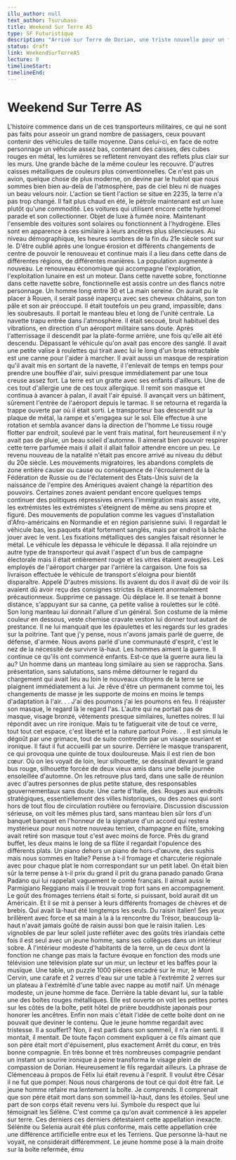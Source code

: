 ```yaml
---
illu_author: null
text_author: Tsurubaso
title: Weekend Sur Terre AS
type: SF Futuristique
description: "Arrivé sur Terre de Dorian, une triste nouvelle pour un fils"
status: draft
link: WeekendSurTerreAS
lecture: 0
timelineStart: 
timelineEnd: 
---
```

# Weekend Sur Terre AS


L'histoire commence dans un de ces transporteurs militaires, ce qui ne sont pas faits pour asseoir un grand nombre de passagers, ceux pouvant contenir des véhicules de taille moyenne. Dans celui-ci, en face de notre personnage un véhicule assez bas, contenant des caisses, des cubes rouges en métal, les lumières se reflètent renvoyant des reflets plus clair sur les murs. Une grande bâche de la même couleur les recouvre. D'autres caisses métalliques de couleurs plus conventionnelles. Ce n'est pas un avion, quelque chose de plus moderne, on devine par le hublot que nous sommes bien bien au-delà de l'atmosphère, pas de ciel bleu ni de nuages un beau velours noir. L'action se tient l'action se situe en 2235, la terre n'a pas trop changé. Il fait plus chaud en été, le pétrole maintenant est un luxe plutôt qu'une commodité. Les voitures qui utilisent encore cette hydromel parade et son collectionner. Objet de luxe à fumée noire. Maintenant l'ensemble des voitures sont solaires ou fonctionnent à l'hydrogène. Elles sont en apparence à ces similaire à leurs ancêtres plus silencieuses. Au niveau démographique, les heures sombres de la fin du 21e siècle sont sur le. D'être oublié après une longue érosion et différents changements de centre de pouvoir le renouveau et continue mais il a lieu dans cette dans de différentes régions, de différentes manières. La population augmente à nouveau. Le renouveau économique qui accompagne l'exploration, l'exploitation lunaire en est un moteur. Dans cette navette sobre, fonctionne dans cette navette sobre, fonctionnelle est assis contre un des flancs notre personnage. Un homme long entre 30 et
La main sereine. On aurait pu le placer à Rouen, il serait passé inaperçu avec ses cheveux châtains, son ton pâle et son air préoccupé. Il était toutefois un peu grand, impassible, dans les soubresauts. Il portait le manteau bleu et long de l'unité centrale. La navette trapu entrée dans l'atmosphère. Il était secoué, bruit habituel des vibrations, en direction d'un aéroport militaire sans doute. Après l'atterrissage il descendit par la plate-forme arrière, une fois qu'elle ait été descendu. Dépassant le véhicule qu'on avait pas encore des sanglé. Il avait une petite valise à roulettes qui tirait avec lui le long d'un bras rétractable est une canne pour l'aider à marcher. Il avait aussi un masque de respiration qu'il avait mis en sortant de la navette, il l'enlevait de temps en temps pour prendre une bouffée d'air, suivi presque immédiatement par une toux creuse assez fort. La terre est un gratte avec ses enfants d'ailleurs. Une de ces tout d'allergie une de ces toux allergique. Il remit son masque et continua à avancer à palan, il avait l'air épuisé. Il avançait vers un bâtiment, sûrement l'entrée de l'aéroport depuis le tarmac. Il se retourna et regarda la trappe ouverte par où il était sorti. Le transporteur bas descendit sur la plaque de métal, la rampe et s'engagea sur le sol. Elle effectue à une rotation et sembla avancer dans la direction de l'homme
Le tissu rouge flotter par endroit, soulevé par le vent frais matinal, fort heureusement il n'y avait pas de pluie, un beau soleil d'automne. Il aimerait bien pouvoir respirer cette terre parfumée mais il allait il allait falloir attendre encore un peu. Le revenu nouveau de la natalité n'était pas encore arrivé au niveau du début du 20e siècle. Les mouvements migratoires, les abandons complets de zone entière causer ou cause ou conséquence de l'écroulement de la Fédération de Russie ou de l'éclatement des États-Unis suivi de la naissance de l'empire des Amériques avaient changé la répartition des pouvoirs. Certaines zones avaient pendant encore quelques temps continuer des politiques répressives envers l'immigration mais assez vite, les extrémistes les extrémistes s'éteignent de même au sens propre et figuré. Des mouvements de population comme les vagues d'installation d'Afro-américains en Normandie et en région parisienne suivi. Il regardait le véhicule bas, les paquets était fortement sanglés, mais par endroit la bâche jouer avec le vent. Les fixations métalliques des sangles faisait résonner le métal. Le véhicule les dépassa le véhicule le dépassa. Il alla rejoindre un autre type de transporteur qui avait l'aspect d'un bus de campagne électorale mais il était entièrement rouge et les vitres étaient aveugles. Les employés de l'aéroport charger par l'arrière la cargaison. Une fois sa livraison effectuée le véhicule de transport s'éloigna pour bientôt disparaître. Appelé
D'autres missions. Ils avaient du dos il avait dû de voir ils avaient dû avoir reçu des consignes strictes ils étaient anormalement précautionneux. Supprime ce passage. Où déplace le. Il se tenait à bonne distance, s'appuyant sur sa canne, ça petite valise à roulettes sur le côté. Son long manteau lui donnait l'allure d'un général. Son costume de la même couleur en dessous, veste chemise cravate veston lui donner tout autant de prestance. Il ne lui manquait que les épaulettes et les regards sur les grades sur la poitrine. Tant que j'y pense, nous n'avons jamais parlé de guerre, de défense, d'armée. Nous avons parlé d'une communauté d'esprit, c'est le nez de la nécessité de survivre là-haut. Les hommes aiment la guerre. Il continue ce qu'ils ont commencé enfants. Est-ce que la guerre aura lieu la au? Un homme dans un manteau long similaire au sien se rapprocha. Sans présentation, sans salutations, sans même détourner le regard du chargement qui avait lieu au loin le nouveaux citoyens de la terre se plaignent immédiatement à lui. Je rêve d'être un permanent comme toi, les changements de masse je les supporte de moins en moins le temps d'adaptation à l'air. . . J'ai des poumons j'ai les poumons en feu. Il réajuster son masque, le regard là le regard l'as. L'autre qui ne portait pas de masque, visage bronzé, vêtements presque similaires, lunettes noires. Il lui répondit avec un rire ironique. Mais tu te fatiguerait vite de tout ce verre, tout tout cet espace, c'est liberté et la nature partout
Poire. . . Il est simula le dégoût par une grimace, tout de suite contredite par un visage souriant et ironique. Il faut il fut accueilli par un sourire. Derrière le masque transparent, ce qui provoqua une quinte de toux douloureuse. Mais il est rien de bon cœur. Où on les voyait de loin, leur silhouette, se dessinait devant le grand bus rouge, silhouette forcée de deux vieux amis dans une belle journée ensoleillée d'automne. On les retrouve plus tard, dans une salle de réunion avec d'autres personnes de plus petite stature, des responsables gouvernementaux sans doute. Une carte d'Italie, des. Rouges aux endroits stratégiques, essentiellement des villes historiques, ou des zones qui sont hors de tout flou de circulation routière ou ferroviaire. Discussion discussion sérieuse, on voit les mêmes plus tard, sans manteau bien sûr lors d'un banquet banquet en l'honneur de la signature d'un accord qui restera mystérieux pour nous notre nouveau terrien, champagne en flûte, smoking avait retiré son masque tout c'est avec moins de force. Près du grand buffet, les deux mains le long de sa flûte il regardait l'opulence des différents plats. Un piano dehors un piano de hors-d'œuvre, des sushis mais nous sommes en Italie? Pense à t-il fromage et charcuterie régionale avec pour chaque plat le nom correspondant sur un petit label. On était bien sûr la terre pense à t-il prix du grand il prit du grana panado panado Grana Padano qui lui rappelait vaguement le comté français. Il aimait aussi le Parmigiano Reggiano mais il le trouvait trop fort sans en accompagnement. 
Le goût des fromages terriens était si forte, si puissant, bold aurait dit un Américain. Et il se mit à penser à leurs différents fromages de chèvres et de brebis. Qui avait là-haut été longtemps les seuls. Du raisin italien! Ses yeux brillèrent avec force et sa main à la à la rencontre du Trésor, beaucoup là-haut n'avait jamais goûté de raisin aussi bon que le raisin italien. Les vignobles de par leur soleil juste refléter avec des goûts très irlandais cette fois il est seul avec un jeune homme, sans ses collègues dans un intérieur sobre. À l'intérieur modeste d'habitants de la terre, un de ceux dont la fonction ne change pas mais la facture évoque en fonction des mods une télévision une télévision plate sur un mur, un lecteur et les baffes pour la musique. Une table, un puzzle 1000 pièces encadré sur le mur, le Mont Cervin, une carafe et 2 verres d'eau sur une table à l'extrémité 2 verres sur un plateau à l'extrémité d'une table avec nappe au motif naïf. Un ménage modeste, un jeune homme de face. Derrière la table devant lui, sur la table une des boîtes rouges métalliques. Elle est ouverte on voit les petites portes sur les côtés de la boîte, petit hôtel de prière bouddhiste japonais pour honorer les ancêtres. Enfin non mais c'était l'idée de cette boîte dont on ne pouvait que deviner le contenu. Que le jeune homme regardait avec tristesse. Il a souffert? Non, il est parti dans son sommeil, il n'a rien senti. Il montait, il mentait. De toute façon comment expliquer à ce fils aimant que son père était mort d'épuisement, plus exactement
Arrêt du cœur, en très bonne compagnie. En très bonne et très nombreuses compagnie pendant un instant un sourire ironique à peine transforma le visage plein de compassion de Dorian. Heureusement le fils regardait ailleurs. La phrase de Clémenceau à propos de Félix lui était revenu à l'esprit. Il voulut être César il ne fut que pomper. Nous nous chargerons de tout ce qui doit être fait. Le jeune homme refaire ma lentement la boîte. Je comprends. Il comprenait que son père était mort dans son sommeil là-haut, dans les étoiles. Seul une part de son corps était revenu vers lui. Symbole du respect que lui témoignait les Sélène. C'est comme ça qu'on avait commencé à les appeler sur terre. Ces derniers ces derniers détestaient cette appellation inexacte. Sélénite ou Selenia aurait été plus conforme, mais cette appellation crée une différence artificielle entre eux et les Terriens. Que personne là-haut ne voyait, ne considérait différemment. Le jeune homme pose à la main droite sur la boîte refermée, ému
